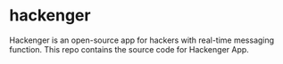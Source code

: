 # hackenger
Hackenger is an open-source app for hackers with real-time messaging function. This repo contains the source code for Hackenger App.
